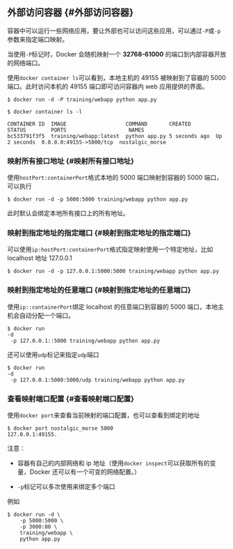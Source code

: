 ## 外部访问容器 {#外部访问容器}

容器中可以运行一些网络应用，要让外部也可以访问这些应用，可以通过`-P`或`-p`参数来指定端口映射。

当使用`-P`标记时，Docker 会随机映射一个 **32768-61000** 的端口到内部容器开放的网络端口。

使用`docker container ls`可以看到，本地主机的 49155 被映射到了容器的 5000 端口。此时访问本机的 49155 端口即可访问容器内 web 应用提供的界面。

```
$ docker run -d -P training/webapp python app.py

$ docker container ls -l

CONTAINER ID  IMAGE                   COMMAND       CREATED        STATUS        PORTS                    NAMES
bc533791f3f5  training/webapp:latest  python app.py 5 seconds ago  Up 2 seconds  0.0.0.0:49155->5000/tcp  nostalgic_morse
```

### 映射所有接口地址 {#映射所有接口地址}

使用`hostPort:containerPort`格式本地的 5000 端口映射到容器的 5000 端口，可以执行

```
$ docker run -d -p 5000:5000 training/webapp python app.py
```

此时默认会绑定本地所有接口上的所有地址。

### 映射到指定地址的指定端口 {#映射到指定地址的指定端口}

可以使用`ip:hostPort:containerPort`格式指定映射使用一个特定地址，比如 localhost 地址 127.0.0.1

```
$ docker run -d -p 127.0.0.1:5000:5000 training/webapp python app.py
```

### 映射到指定地址的任意端口 {#映射到指定地址的任意端口}

使用`ip::containerPort`绑定 localhost 的任意端口到容器的 5000 端口，本地主机会自动分配一个端口。

```
$ docker run 
-d
 -p 127.0.0.1::5000 training/webapp python app.py
```

还可以使用`udp`标记来指定`udp`端口

```
$ docker run 
-d
 -p 127.0.0.1:5000:5000/udp training/webapp python app.py
```

### 查看映射端口配置 {#查看映射端口配置}

使用`docker port`来查看当前映射的端口配置，也可以查看到绑定的地址

```
$ docker port nostalgic_morse 5000
127.0.0.1:49155.
```

注意：

* 容器有自己的内部网络和 ip 地址（使用`docker inspect`可以获取所有的变量，Docker 还可以有一个可变的网络配置。）

* `-p`标记可以多次使用来绑定多个端口

例如

```
$ docker run -d \
    -p 5000:5000 \
    -p 3000:80 \
    training/webapp \
    python app.py
```



